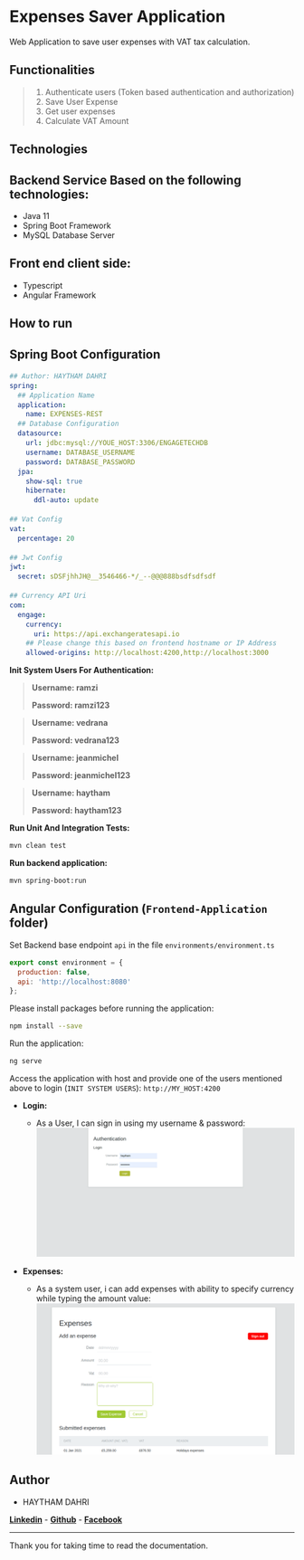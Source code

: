 Expenses Saver Application
====
Web Application to save user expenses with VAT tax calculation.

Functionalities
--------------
> 1. Authenticate users (Token based authentication and authorization)
> 1. Save User Expense
> 0. Get user expenses
> 0. Calculate VAT Amount

Technologies
--------------
## Backend Service Based on the following technologies:
- Java 11
- Spring Boot Framework
- MySQL Database Server
## Front end client side:
- Typescript
- Angular Framework

How to run
--------------
## Spring Boot Configuration
```yaml
## Author: HAYTHAM DAHRI
spring:
  ## Application Name
  application:
    name: EXPENSES-REST
  ## Database Configuration
  datasource:
    url: jdbc:mysql://YOUE_HOST:3306/ENGAGETECHDB
    username: DATABASE_USERNAME
    password: DATABASE_PASSWORD
  jpa:
    show-sql: true
    hibernate:
      ddl-auto: update

## Vat Config
vat:
  percentage: 20

## Jwt Config
jwt:
  secret: sDSFjhhJH@__3546466-*/_--@@@888bsdfsdfsdf

## Currency API Uri
com:
  engage:
    currency:
      uri: https://api.exchangeratesapi.io
    ## Please change this based on frontend hostname or IP Address  
    allowed-origins: http://localhost:4200,http://localhost:3000
```
**Init System Users For Authentication:**
> **Username: ramzi**
>
> **Password: ramzi123**

> **Username: vedrana**
>
> **Password: vedrana123**

> **Username: jeanmichel**
>
> **Password: jeanmichel123**

> **Username: haytham**
>
> **Password: haytham123**


**Run Unit And Integration Tests:**
```bash
mvn clean test
```

**Run backend application:**
```bash
mvn spring-boot:run
```

## Angular Configuration (`Frontend-Application` folder)
Set Backend base endpoint `api` in the file `environments/environment.ts`
```javascript
export const environment = {
  production: false,
  api: 'http://localhost:8080'
};
```
Please install packages before running the application:
```bash
npm install --save
```
Run the application:
```bash
ng serve
```
Access the application with host and provide one of the users mentioned above to login (`INIT SYSTEM USERS`):
`http://MY_HOST:4200`

- **Login:** 
  - As a User, I can sign in using my username & password:
![Login](screens/Login.png)

- **Expenses:** 
  - As a system user, i can add expenses with ability to specify currency while typing the amount value:
![Expenses](screens/Expenses.png)

## Author
 - HAYTHAM DAHRI

**[Linkedin](https://www.linkedin.com/in/haytham-dahri/)** - **[Github](https://github.com/haythamdahri)** - **[Facebook](https://www.facebook.com/Haytham.dahri)**

***
Thank you for taking time to read the documentation.